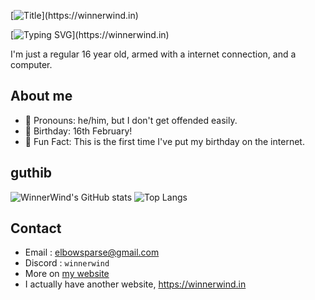 [![Title](https://readme-typing-svg.demolab.com?font=Doto&weight=800&size=30&duration=1000&pause=1000&color=458588&repeat=false&width=435&height=50&lines=Hi%2C+I'm+WinnerWind.)](https://winnerwind.in)

[![Typing SVG](https://readme-typing-svg.demolab.com?font=Doto&weight=900&duration=2000&pause=2500&color=689D6A&vCenter=true&random=true&width=500&lines=No%2C+I'm+not+an+anime+girl.;What+is+love%3F;Syntax+Error!;hatsune+mike;Change+the+world+or+die+trying.;void+main()+%7B+print(%22stupid%22)+%7D;Made+in+China.)](https://winnerwind.in)

I'm just a regular 16 year old, armed with a internet connection, and a computer.
## About me
- 🫥 Pronouns: he/him, but I don't get offended easily.
- 🎂 Birthday: 16th February!
- 🍄 Fun Fact: This is the first time I've put my birthday on the internet.

## guthib
![WinnerWind's GitHub stats](https://github-readme-stats.vercel.app/api?username=winnerwind&theme=gruvbox)
![Top Langs](https://github-readme-stats.vercel.app/api/top-langs/?username=winnerwind&layout=compact&theme=gruvbox)
## Contact
- Email : [elbowsparse@gmail.com](mailto:elbowsparse@gmail.com?subject=Hello!&body=Hey%20there!%0A)
- Discord : `winnerwind`
- More on [my website](https://winnerwind.github.io/contact)
- I actually have another website, https://winnerwind.in

<!--
**WinnerWind/WinnerWind** is a ✨ _special_ ✨ repository because its `README.md` (this file) appears on your GitHub profile.

Here are some ideas to get you started:

- 🔭 I’m currently working on ...
- 🌱 I’m currently learning ...
- 👯 I’m looking to collaborate on ...
- 🤔 I’m looking for help with ...
- 💬 Ask me about ...
- 📫 How to reach me: ...
- 😄 Pronouns: ...
- ⚡ Fun fact: ...
-->

